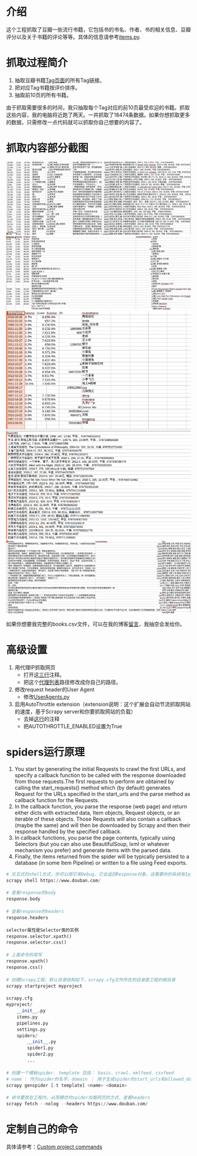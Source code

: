 # 介绍

这个工程抓取了豆瓣一些流行书籍，它包括书的书名、作者、书的相关信息、豆瓣评分以及关于书籍的评论等等。具体的信息请参考[items.py](https://github.com/hanxlinsist/crawl_web/blob/master/douban/douban/items.py). 

# 抓取过程简介

1. 抽取豆瓣书籍[Tag页面](https://book.douban.com/tag/)的所有Tag链接。
2. 把对应Tag书籍按评价排序。
3. 抽取前10页的所有书籍。

由于抓取需要很多的时间，我只抽取每个Tag对应的前10页最受欢迎的书籍。抓取这些内容，我的电脑将近跑了两天。一共抓取了18474条数据。如果你想抓取更多的数据，只需修改一点代码就可以抓取你自己想要的内容了。

# 抓取内容部分截图

![豆瓣截图](./images/ss1.png)
![豆瓣截图](./images/ss2.png)
![豆瓣截图](./images/ss3.png)
![豆瓣截图](./images/ss4.png)
![豆瓣截图](./images/ss5.png)


如果你想要我完整的books.csv文件，可以在我的博客[留言](http://blog.csdn.net/xlinsist/article/details/52107920)，我抽空会发给你。

# 高级设置

1. 用代理IP抓取网页
   - 打开这[三行](https://github.com/hanxlinsist/crawl_web/blob/master/douban/douban/settings.py#L27)注释。
   - 把这个[代理列表](https://github.com/hanxlinsist/crawl_web/blob/master/douban/douban/settings.py#L34)路径修改成你自己的路径。
2. 修改request header的User Agent
   - 修改[UserAgents.py](https://github.com/hanxlinsist/crawl_web/blob/master/douban/douban/UserAgents.py)
3. 启用AutoThrottle extension（extension说明：这个扩展会自动节流抓取网站的速度，基于Scrapy server和你要抓取网站的负载）
   - 去掉[这行](https://github.com/hanxlinsist/crawl_web/blob/master/douban/douban/settings.py#L49)的注释
   - 把AUTOTHROTTLE_ENABLED设置为True



# spiders运行原理

1. You start by generating the initial Requests to crawl the first URLs, and specify a callback function to be called with the response downloaded from those requests.The first requests to perform are obtained by calling the start_requests() method which (by default) generates Request for the URLs specified in the start_urls and the parse method as callback function for the Requests.
2. In the callback function, you parse the response (web page) and return either dicts with extracted data, Item objects, Request objects, or an iterable of these objects. Those Requests will also contain a callback (maybe the same) and will then be downloaded by Scrapy and then their response handled by the specified callback.
3. In callback functions, you parse the page contents, typically using Selectors (but you can also use BeautifulSoup, lxml or whatever mechanism you prefer) and generate items with the parsed data.
4. Finally, the items returned from the spider will be typically persisted to a database (in some Item Pipeline) or written to a file using Feed exports.





```python
# 交互式的shell方式，你可以用它来Debug，它会返回Response对象。这需要你的系统有Ipython的环境！
scrapy shell https://www.douban.com/

# 查看response的body
response.body

# 查看response的headers
response.headers

selector属性是Selector类的实例
response.selector.xpath()
response.selector.css()

# 上面命令的简写
response.xpath()
response.css()

# 创建Scrapy工程，默认目录结构如下，scrapy.cfg文件所在的目录是工程的根目录
scrapy startproject myproject

scrapy.cfg
myproject/
    __init__.py
    items.py
    pipelines.py
    settings.py
    spiders/
        __init__.py
        spider1.py
        spider2.py
        ...

# 创建一个模板spider. template 包括： basic、crawl、xmlfeed、csvfeed
# name : 作为spider的名字。domain ： 用于生成spider的start_urls和allowed_domains属性
scrapy genspider [-t template] <name> <domain>

# 命令要放在工程内，从而模仿你spider加载网页的方式，查看headers
scrapy fetch --nolog --headers https://www.douban.com/

``` 
# 定制自己的命令

具体请参考：[Custom project commands](http://doc.scrapy.org/en/1.1/topics/commands.html#custom-project-commands)
  
  
  
